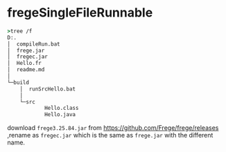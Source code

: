 # fregeSingleFileRunnable
```cmd
>tree /f
D:.
│  compileRun.bat
│  frege.jar
│  fregec.jar
│  Hello.fr
│  readme.md
│
└─build
    │  runSrcHello.bat
    │
    └─src
            Hello.class
            Hello.java

```
download `frege3.25.84.jar` from https://github.com/Frege/frege/releases ,rename as `fregec.jar` which is the same as `frege.jar` with the different name.
